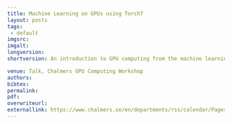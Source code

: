 ```yaml
---
title: Machine Learning on GPUs using Torch7
layout: posts
tags:
 - default
imgsrc: 
imgalt: 
longversion:
shortversion: An introduction to GPU computing from the machine learning perspective. I presented a survey of three different libraries\: Theano, Torch, and Tensorflow. The first two libraries have backends both for CPUs and GPUs. TensorFlow has a more flexible backend, and also allows distributed computing on clusters. The talk also included a discussion about throughput and arithmetic intensity, inspired by Adam Coates lecture at the Deep Learning Summer School 2015.

venue: Talk, Chalmers GPU Computing Workshop
authors: 
bibtex: 
permalink:
pdf: 
overwriteurl: 
externallink: https://www.chalmers.se/en/departments/rss/calendar/Pages/GPU-Computing-Workshop.aspx
---
```


